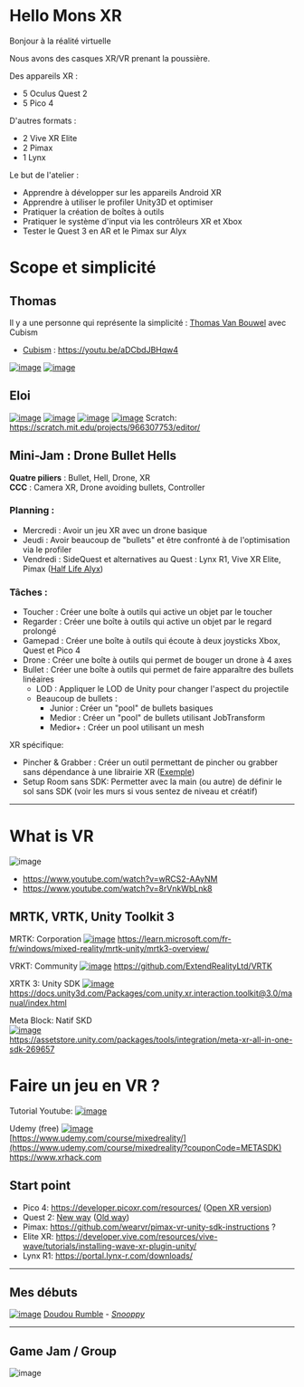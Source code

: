 # Hello Mons XR

Bonjour à la réalité virtuelle

Nous avons des casques XR/VR prenant la poussière.

Des appareils XR :
- 5 Oculus Quest 2
- 5 Pico 4

D'autres formats :
- 2 Vive XR Elite
- 2 Pimax
- 1 Lynx

Le but de l'atelier :
- Apprendre à développer sur les appareils Android XR
- Apprendre à utiliser le profiler Unity3D et optimiser
- Pratiquer la création de boîtes à outils
- Pratiquer le système d'input via les contrôleurs XR et Xbox
- Tester le Quest 3 en AR et le Pimax sur Alyx


# Scope et simplicité

## Thomas

Il y a une personne qui représente la simplicité : [Thomas Van Bouwel](https://www.linkedin.com/in/thomas-van-bouwel-ba06233b/?originalSubdomain=be) avec Cubism
- [Cubism](https://youtu.be/aDCbdJBHqw4) : https://youtu.be/aDCbdJBHqw4

[![image](https://github.com/EloiStree/2024_07_03_HelloMonsXR/assets/20149493/9e1ffbd9-69ef-4b09-a0bb-5c0efb352af2)](https://youtu.be/aDCbdJBHqw4)
[![image](https://github.com/EloiStree/2024_07_03_HelloMonsXR/assets/20149493/aa08b9a0-22e7-4430-b559-90285e2f1439)](https://youtu.be/0UowL5cjhaI)

## Eloi 

[![image](https://github.com/EloiStree/2024_07_03_HelloMonsXR/assets/20149493/76ed60ed-cc65-41ae-869e-73708e370fc9)](https://youtu.be/3Q8TbYVGjpE)
[![image](https://github.com/EloiStree/2024_07_03_HelloMonsXR/assets/20149493/78923b7f-ede6-4a0f-827c-4b5ba56e2cd5)](https://youtu.be/4Gk-2IwnEEo)
[![image](https://github.com/EloiStree/2024_07_03_HelloMonsXR/assets/20149493/62a16c68-ded1-40d7-95b1-777dcf693d89)](https://youtu.be/nvMY04GPniE)
[![image](https://github.com/EloiStree/2024_07_03_HelloMonsXR/assets/20149493/ddc72d09-f9c5-4a2f-956c-f84c83d17085)](https://youtu.be/YkGAWxjKQFQ)
Scratch: https://scratch.mit.edu/projects/966307753/editor/

## Mini-Jam : Drone Bullet Hells

**Quatre piliers** : Bullet, Hell, Drone, XR  
**CCC** : Camera XR, Drone avoiding bullets, Controller

### Planning :
- Mercredi : Avoir un jeu XR avec un drone basique
- Jeudi : Avoir beaucoup de "bullets" et être confronté à de l'optimisation via le profiler
- Vendredi : SideQuest et alternatives au Quest : Lynx R1, Vive XR Elite, Pimax ([Half Life Alyx](https://www.youtube.com/watch?v=ZX-03yBcm3k))

### Tâches :

- Toucher : Créer une boîte à outils qui active un objet par le toucher
- Regarder : Créer une boîte à outils qui active un objet par le regard prolongé
- Gamepad : Créer une boîte à outils qui écoute à deux joysticks Xbox, Quest et Pico 4
- Drone : Créer une boîte à outils qui permet de bouger un drone à 4 axes
- Bullet : Créer une boîte à outils qui permet de faire apparaître des bullets linéaires
  - LOD : Appliquer le LOD de Unity pour changer l'aspect du projectile
  - Beaucoup de bullets :
    - Junior : Créer un "pool" de bullets basiques
    - Medior : Créer un "pool" de bullets utilisant JobTransform
    - Medior+ : Créer un pool utilisant un mesh

XR spécifique:
- Pincher & Grabber : Créer un outil permettant de pincher ou grabber sans dépendance à une librairie XR ([Exemple](https://gitlab.com/eloistree/2020_02_01_MagnetSnapping.git))
- Setup Room sans SDK: Permetter avec la main (ou autre) de définir le sol sans SDK (voir les murs si vous sentez de niveau et créatif)

-------------------------------------------------------------------

# What is VR

![image](https://github.com/EloiStree/2024_07_03_HelloMonsXR/assets/20149493/50139707-e4bb-44dc-bd3e-1e48a1891c5b)

- https://www.youtube.com/watch?v=wRCS2-AAyNM
- https://www.youtube.com/watch?v=8rVnkWbLnk8



## MRTK, VRTK, Unity Toolkit 3

MRTK: Corporation
[![image](https://github.com/EloiStree/2024_07_03_HelloMonsXR/assets/20149493/d6225597-7052-4e58-96a1-fea25cd653f7)](https://learn.microsoft.com/fr-fr/windows/mixed-reality/mrtk-unity/mrtk3-overview/)
https://learn.microsoft.com/fr-fr/windows/mixed-reality/mrtk-unity/mrtk3-overview/

VRKT: Community
[![image](https://github.com/EloiStree/2024_07_03_HelloMonsXR/assets/20149493/3ca8024e-fca6-4945-b248-752bc8a99ea1)](https://www.youtube.com/@VirtualRealityToolkit)
https://github.com/ExtendRealityLtd/VRTK


XRTK 3: Unity SDK
[![image](https://github.com/EloiStree/2024_07_03_HelloMonsXR/assets/20149493/84d32dec-fc8c-4aaf-8192-03927f60fd99)](https://docs.unity3d.com/Packages/com.unity.xr.interaction.toolkit@3.0/manual/index.html)
https://docs.unity3d.com/Packages/com.unity.xr.interaction.toolkit@3.0/manual/index.html

Meta Block: Natif SKD   
[![image](https://github.com/EloiStree/2024_07_03_HelloMonsXR/assets/20149493/ac178eb8-8b6f-4ba0-bf40-e18a06e0a8d3)
](https://assetstore.unity.com/packages/tools/integration/meta-xr-all-in-one-sdk-269657)  
https://assetstore.unity.com/packages/tools/integration/meta-xr-all-in-one-sdk-269657  
  


# Faire un jeu en VR ?

Tutorial Youtube:
[![image](https://github.com/EloiStree/2024_07_03_HelloMonsXR/assets/20149493/42a7aca1-3b5d-44db-b63a-803a594b25d1)
](https://www.youtube.com/watch?v=HhtTtvBF5bI&list=PLpEoiloH-4eP-OKItF8XNJ8y8e1asOJud&index=2)  


Udemy (free)
[![image](https://github.com/EloiStree/2024_07_03_HelloMonsXR/assets/20149493/7468ff51-9d41-431d-8de6-4cbac6766a7f)](https://www.udemy.com/course/mixedreality/?couponCode=METASDK)  
[https://www.udemy.com/course/mixedreality/](https://www.udemy.com/course/mixedreality/?couponCode=METASDK)  
https://www.xrhack.com   


## Start point

- Pico 4: https://developer.picoxr.com/resources/   ([Open XR version](https://youtu.be/eyHl34vxm3c))
- Quest 2: [New way](https://assetstore.unity.com/packages/tools/integration/meta-xr-all-in-one-sdk-269657)  ([Old way](https://assetstore.unity.com/packages/tools/integration/oculus-integration-deprecated-82022))
- Pimax: https://github.com/wearvr/pimax-vr-unity-sdk-instructions ?
- Elite XR: https://developer.vive.com/resources/vive-wave/tutorials/installing-wave-xr-plugin-unity/
- Lynx R1: https://portal.lynx-r.com/downloads/

--------------


## Mes débuts

[![image](https://github.com/EloiStree/2024_07_03_HelloMonsXR/assets/20149493/8be23a36-b9f8-412e-9846-905016604125)](https://youtu.be/QqeDQi5-pTQ)
[Doudou Rumble](https://youtu.be/QqeDQi5-pTQ) - _[Snooppy](https://youtu.be/cB1fjEJqvo8)_ 




----------------


## Game Jam / Group

![image](https://github.com/EloiStree/2024_07_03_HelloMonsXR/assets/20149493/922864d3-5571-437d-80af-ad7ad0aa5dfb)
